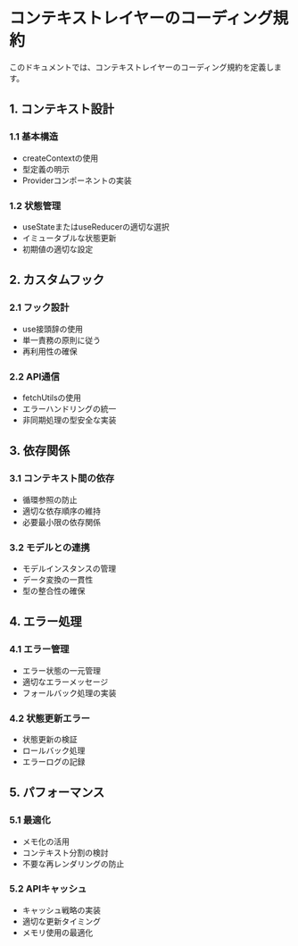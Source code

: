 # コンテキストレイヤーのコーディング規約

このドキュメントでは、コンテキストレイヤーのコーディング規約を定義します。

## 1. コンテキスト設計

### 1.1 基本構造
- createContextの使用
- 型定義の明示
- Providerコンポーネントの実装

### 1.2 状態管理
- useStateまたはuseReducerの適切な選択
- イミュータブルな状態更新
- 初期値の適切な設定

## 2. カスタムフック

### 2.1 フック設計
- use接頭辞の使用
- 単一責務の原則に従う
- 再利用性の確保

### 2.2 API通信
- fetchUtilsの使用
- エラーハンドリングの統一
- 非同期処理の型安全な実装

## 3. 依存関係

### 3.1 コンテキスト間の依存
- 循環参照の防止
- 適切な依存順序の維持
- 必要最小限の依存関係

### 3.2 モデルとの連携
- モデルインスタンスの管理
- データ変換の一貫性
- 型の整合性の確保

## 4. エラー処理

### 4.1 エラー管理
- エラー状態の一元管理
- 適切なエラーメッセージ
- フォールバック処理の実装

### 4.2 状態更新エラー
- 状態更新の検証
- ロールバック処理
- エラーログの記録

## 5. パフォーマンス

### 5.1 最適化
- メモ化の活用
- コンテキスト分割の検討
- 不要な再レンダリングの防止

### 5.2 APIキャッシュ
- キャッシュ戦略の実装
- 適切な更新タイミング
- メモリ使用の最適化